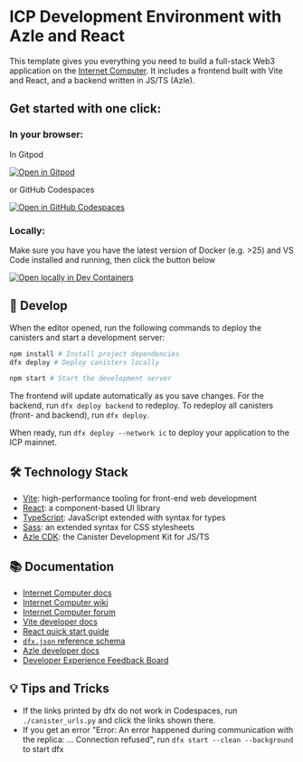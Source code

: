 # ICP Development Environment with Azle and React

This template gives you everything you need to build a full-stack Web3 application on the [Internet Computer](https://internetcomputer.org/).
It includes a frontend built with Vite and React, and a backend written in JS/TS (Azle).

## Get started with one click:

### In your browser:

In Gitpod

[![Open in Gitpod](https://gitpod.io/button/open-in-gitpod.svg)](https://gitpod.io/#https://github.com/fxgst/azle-react/)

or GitHub Codespaces

[![Open in GitHub Codespaces](https://github.com/codespaces/badge.svg)](https://codespaces.new/fxgst/azle-react/?quickstart=1)

### Locally:

Make sure you have you have the latest version of Docker (e.g. >25) and VS Code installed and running, then click the button below

[![Open locally in Dev Containers](https://img.shields.io/static/v1?label=Dev%20Containers&message=Open&color=blue&logo=visualstudiocode)](https://vscode.dev/redirect?url=vscode://ms-vscode-remote.remote-containers/cloneInVolume?url=https://github.com/fxgst/azle-react)

## 🚀 Develop

When the editor opened, run the following commands to deploy the canisters and start a development server:

```sh
npm install # Install project dependencies
dfx deploy # Deploy canisters locally

npm start # Start the development server
```

The frontend will update automatically as you save changes.
For the backend, run `dfx deploy backend` to redeploy.
To redeploy all canisters (front- and backend), run `dfx deploy`.

When ready, run `dfx deploy --network ic` to deploy your application to the ICP mainnet.

## 🛠️ Technology Stack

- [Vite](https://vitejs.dev/): high-performance tooling for front-end web development
- [React](https://reactjs.org/): a component-based UI library
- [TypeScript](https://www.typescriptlang.org/): JavaScript extended with syntax for types
- [Sass](https://sass-lang.com/): an extended syntax for CSS stylesheets
- [Azle CDK](https://demergent-labs.github.io/azle/): the Canister Development Kit for JS/TS

## 📚 Documentation

- [Internet Computer docs](https://internetcomputer.org/docs/current/developer-docs/ic-overview)
- [Internet Computer wiki](https://wiki.internetcomputer.org/)
- [Internet Computer forum](https://forum.dfinity.org/)
- [Vite developer docs](https://vitejs.dev/guide/)
- [React quick start guide](https://react.dev/learn)
- [`dfx.json` reference schema](https://internetcomputer.org/docs/current/references/dfx-json-reference/)
- [Azle developer docs](https://internetcomputer.org/docs/current/developer-docs/backend/typescript/)
- [Developer Experience Feedback Board](https://dx.internetcomputer.org/)

## 💡 Tips and Tricks

- If the links printed by dfx do not work in Codespaces, run `./canister_urls.py` and click the links shown there.
- If you get an error "Error: An error happened during communication with the replica: ... Connection refused", run `dfx start --clean --background` to start dfx
